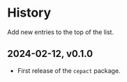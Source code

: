 # History

Add new entries to the top of the list.

## 2024-02-12, v0.1.0
- First release of the `cepact` package.